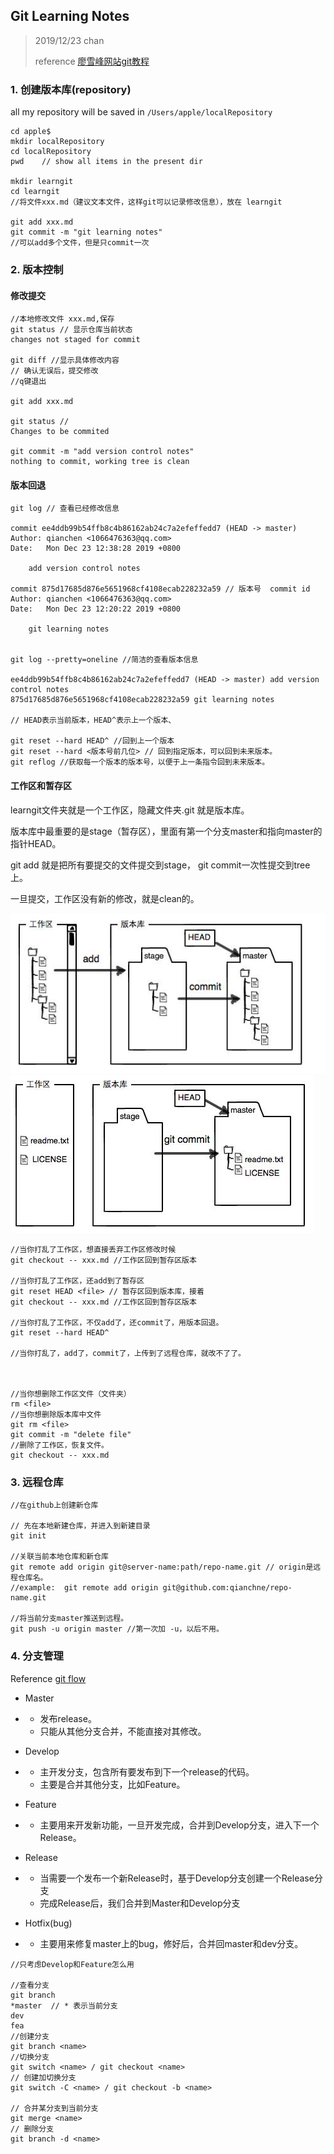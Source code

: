 ## Git Learning Notes

> 2019/12/23  chan
>
> reference [廖雪峰网站git教程](https://www.liaoxuefeng.com/wiki/896043488029600/896202780297248)



### 1. 创建版本库(repository)

all my repository will be saved in `/Users/apple/localRepository`

```shell
cd apple$
mkdir localRepository
cd localRepository
pwd    // show all items in the present dir

mkdir learngit
cd learngit
//将文件xxx.md（建议文本文件，这样git可以记录修改信息），放在 learngit

git add xxx.md 
git commit -m "git learning notes"
//可以add多个文件，但是只commit一次
```



### 2. 版本控制

#### 修改提交

```shell
//本地修改文件 xxx.md,保存
git status // 显示仓库当前状态
changes not staged for commit

git diff //显示具体修改内容
// 确认无误后，提交修改
//q键退出 

git add xxx.md

git status //
Changes to be commited

git commit -m "add version control notes"
nothing to commit, working tree is clean
```



#### 版本回退

```shell
git log // 查看已经修改信息

commit ee4ddb99b54ffb8c4b86162ab24c7a2efeffedd7 (HEAD -> master)
Author: qianchen <1066476363@qq.com>
Date:   Mon Dec 23 12:38:28 2019 +0800

    add version control notes

commit 875d17685d876e5651968cf4108ecab228232a59 // 版本号  commit id
Author: qianchen <1066476363@qq.com>
Date:   Mon Dec 23 12:20:22 2019 +0800

    git learning notes
    

git log --pretty=oneline //简洁的查看版本信息

ee4ddb99b54ffb8c4b86162ab24c7a2efeffedd7 (HEAD -> master) add version control notes
875d17685d876e5651968cf4108ecab228232a59 git learning notes

// HEAD表示当前版本，HEAD^表示上一个版本、

git reset --hard HEAD^ //回到上一个版本
git reset --hard <版本号前几位> // 回到指定版本，可以回到未来版本。
git reflog //获取每一个版本的版本号，以便于上一条指令回到未来版本。
```

#### 工作区和暂存区

learngit文件夹就是一个工作区，隐藏文件夹.git 就是版本库。

版本库中最重要的是stage（暂存区），里面有第一个分支master和指向master的指针HEAD。

git add 就是把所有要提交的文件提交到stage， git commit一次性提交到tree上。

一旦提交，工作区没有新的修改，就是clean的。

<img src='./images/1.png'>

<img src='./images/2.png'>

```shell
//当你打乱了工作区，想直接丢弃工作区修改时候
git checkout -- xxx.md //工作区回到暂存区版本

//当你打乱了工作区，还add到了暂存区
git reset HEAD <file> // 暂存区回到版本库，接着
git checkout -- xxx.md //工作区回到暂存区版本

//当你打乱了工作区，不仅add了，还commit了，用版本回退。
git reset --hard HEAD^

//当你打乱了，add了，commit了，上传到了远程仓库，就改不了了。



//当你想删除工作区文件（文件夹）
rm <file>
//当你想删除版本库中文件
git rm <file>
git commit -m "delete file"
//删除了工作区，恢复文件。
git checkout -- xxx.md 
```





### 3. 远程仓库

```shell
//在github上创建新仓库

// 先在本地新建仓库，并进入到新建目录
git init

//关联当前本地仓库和新仓库
git remote add origin git@server-name:path/repo-name.git // origin是远程仓库名。
//example:  git remote add origin git@github.com:qianchne/repo-name.git

//将当前分支master推送到远程。
git push -u origin master //第一次加 -u，以后不用。
```



### 4. 分支管理

Reference   [git flow](https://www.cnblogs.com/wish123/p/9785101.html)

- Master
- - 发布release。
  - 只能从其他分支合并，不能直接对其修改。

- Develop
- - 主开发分支，包含所有要发布到下一个release的代码。
  - 主要是合并其他分支，比如Feature。
- Feature
- - 主要用来开发新功能，一旦开发完成，合并到Develop分支，进入下一个Release。
- Release
- - 当需要一个发布一个新Release时，基于Develop分支创建一个Release分支
  - 完成Release后，我们合并到Master和Develop分支
- Hotfix(bug)
- - 主要用来修复master上的bug，修好后，合并回master和dev分支。



```shell
//只考虑Develop和Feature怎么用

//查看分支
git branch
*master  // * 表示当前分支
dev
fea
//创建分支
git branch <name> 
//切换分支
git switch <name> / git checkout <name> 
// 创建加切换分支
git switch -C <name> / git checkout -b <name>

// 合并某分支到当前分支
git merge <name>
// 删除分支
git branch -d <name>
```


